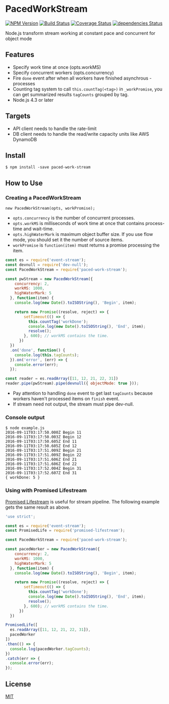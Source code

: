 PacedWorkStream
===============

[![NPM Version][npm-image]][npm-url]
[![Build Status](https://travis-ci.org/tilfin/paced-work-stream.svg?branch=master)](https://travis-ci.org/tilfin/paced-work-stream)
[![Coverage Status](https://coveralls.io/repos/github/tilfin/paced-work-stream/badge.svg?branch=master)](https://coveralls.io/github/tilfin/paced-work-stream?branch=master)
[![dependencies Status](https://david-dm.org/tilfin/paced-work-stream/status.svg)](https://david-dm.org/tilfin/paced-work-stream)

Node.js transform stream working at constant pace and concurrent for object mode

## Features

* Specify work time at once (opts.workMS)
* Specify concurrent workers (opts.concurrency)
* Fire `done` event after when all workers have finished asynchrous -processes
* Counting tag system to call `this.countTag(<tag>)` in `_workPromise`, you can get summarized results `tagCounts` grouped by tag.
* Node.js 4.3 or later

## Targets

* API client needs to handle the rate-limit
* DB client needs to handle the read/write capacity units like AWS DynamoDB

## Install

```
$ npm install -save paced-work-stream
```

## How to Use

### Creating a PacedWorkStream

```
new PacedWorkStream(opts, workPromise);
```

* `opts.concurrency` is the number of concurrent processes.
* `opts.workMS` is milliseconds of work time at once that contains process-time and wait-time.
* `opts.highWaterMark` is maximum object buffer size. If you use flow mode, you should set it the number of source items.
* `workPromise` is `function(item)` must returns a promise processing the item.

```javascript
const es = require('event-stream');
const devnull = require('dev-null');
const PacedWorkStream = require('paced-work-stream');

const pwStream = new PacedWorkStream({
    concurrency: 2,
    workMS: 1000,
    highWaterMark: 5
  }, function(item) {
    console.log(new Date().toISOString(), 'Begin', item);

    return new Promise((resolve, reject) => {
        setTimeout(() => {
          this.countTag('workDone');
          console.log(new Date().toISOString(), 'End', item);
          resolve();
        }, 600); // workMS contains the time.
      })
  })
  .on('done', function() {
    console.log(this.tagCounts);
  }).on('error', (err) => {
    console.error(err);
  });

const reader = es.readArray([11, 12, 21, 22, 31])
reader.pipe(pwStream).pipe(devnull({ objectMode: true }));
```

* Pay attention to handling `done` event to get last `tagCounts` because workers haven't processed items on `finish` event.
* If stream need not output, the stream must pipe dev-null.

### Console output

```
$ node example.js
2016-09-11T03:17:50.000Z Begin 11
2016-09-11T03:17:50.003Z Begin 12
2016-09-11T03:17:50.605Z End 11
2016-09-11T03:17:50.605Z End 12
2016-09-11T03:17:51.009Z Begin 21
2016-09-11T03:17:51.009Z Begin 22
2016-09-11T03:17:51.606Z End 21
2016-09-11T03:17:51.606Z End 22
2016-09-11T03:17:52.004Z Begin 31
2016-09-11T03:17:52.607Z End 31
{ workDone: 5 }
```

### Using with Promised Lifestream

[Promised Lifestream](https://github.com/tilfin/promised-lifestream) is useful for stream pipeline. The following example gets the same result as above.

```javascript
'use strict';

const es = require('event-stream');
const PromisedLife = require('promised-lifestream');

const PacedWorkStream = require('paced-work-stream');

const pacedWorker = new PacedWorkStream({
    concurrency: 2,
    workMS: 1000,
    highWaterMark: 5
  }, function(item) {
    console.log(new Date().toISOString(), 'Begin', item);

    return new Promise((resolve, reject) => {
        setTimeout(() => {
          this.countTag('workDone');
          console.log(new Date().toISOString(), 'End', item);
          resolve();
        }, 600); // workMS contains the time.
      })
  })

PromisedLife([
  es.readArray([11, 12, 21, 22, 31]),
  pacedWorker
])
.then(() => {
  console.log(pacedWorker.tagCounts);
})
.catch(err => {
  console.error(err);
});
```


## License

  [MIT](LICENSE)

[npm-image]: https://img.shields.io/npm/v/paced-work-stream.svg
[npm-url]: https://npmjs.org/package/paced-work-stream
